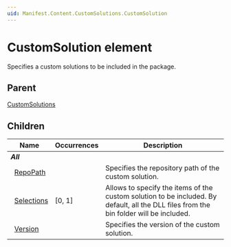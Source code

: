 ```yaml
---
uid: Manifest.Content.CustomSolutions.CustomSolution
---
```


# CustomSolution element

Specifies a custom solutions to be included in the package.

## Parent

[CustomSolutions](xref:Manifest.Content.CustomSolutions)

## Children

|Name|Occurrences|Description|
|--- |--- |--- |
|***All***|||
|&nbsp;&nbsp;[RepoPath](xref:Manifest.Content.CustomSolutions.CustomSolution.RepoPath)||Specifies the repository path of the custom solution.|
|&nbsp;&nbsp;[Selections](xref:Manifest.Content.CustomSolutions.CustomSolution.Selections)|[0, 1]|Allows to specify the items of the custom solution to be included. By default, all the DLL files from the bin folder will be included.|
|&nbsp;&nbsp;[Version](xref:Manifest.Content.CustomSolutions.CustomSolution.Version)||Specifies the version of the custom solution.|
